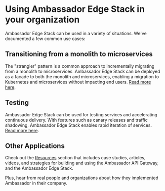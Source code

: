 # Using Ambassador Edge Stack in your organization

Ambassador Edge Stack can be used in a variety of situations. We've documented a few common use cases:

## Transitioning from a monolith to microservices

The "strangler" pattern is a common approach to incrementally migrating from a monolith to microservices. Ambassador Edge Stack can be deployed as a facade to both the monolith and microservices, enabling a migration to Kubernetes and microservices without impacting end users. [Read more here](https://blog.getambassador.io/using-api-gateways-to-facilitate-your-transition-from-monolith-to-microservices-5e630da24717).

## Testing

Ambassador Edge Stack can be used for testing services and accelerating continuous delivery. With features such as canary releases and traffic shadowing, Ambassador Edge Stack enables rapid iteration of services. [Read more here](https://blog.getambassador.io/next-level-testing-with-an-api-gateway-and-continuous-delivery-9cbb9c4564b5).

## Other Applications

Check out the [Resources](/resources/) section that includes case studies, articles, videos, and strategies for building and using the Ambassador API Gateway, and the Ambassador Edge Stack. 

Plus, hear from real people and organizations about how they implemented Ambassador in their company.

